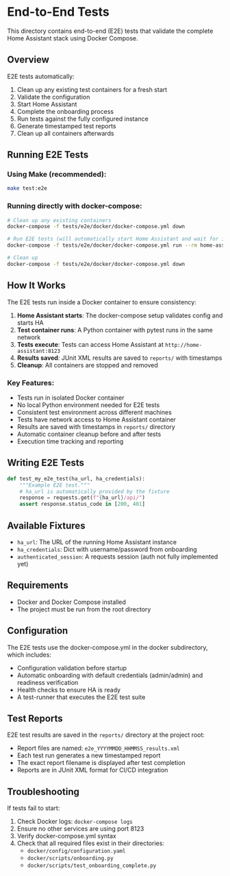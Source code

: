 # End-to-End Tests

This directory contains end-to-end (E2E) tests that validate the complete Home Assistant stack using Docker Compose.

## Overview

E2E tests automatically:

1. Clean up any existing test containers for a fresh start
1. Validate the configuration
1. Start Home Assistant
1. Complete the onboarding process
1. Run tests against the fully configured instance
1. Generate timestamped test reports
1. Clean up all containers afterwards

## Running E2E Tests

### Using Make (recommended):

```bash
make test:e2e
```

### Running directly with docker-compose:

```bash
# Clean up any existing containers
docker-compose -f tests/e2e/docker/docker-compose.yml down

# Run E2E tests (will automatically start Home Assistant and wait for it to be healthy)
docker-compose -f tests/e2e/docker/docker-compose.yml run --rm home-assistant-test-runner-e2e

# Clean up
docker-compose -f tests/e2e/docker/docker-compose.yml down
```

## How It Works

The E2E tests run inside a Docker container to ensure consistency:

1. **Home Assistant starts**: The docker-compose setup validates config and starts HA
1. **Test container runs**: A Python container with pytest runs in the same network
1. **Tests execute**: Tests can access Home Assistant at `http://home-assistant:8123`
1. **Results saved**: JUnit XML results are saved to `reports/` with timestamps
1. **Cleanup**: All containers are stopped and removed

### Key Features:

- Tests run in isolated Docker container
- No local Python environment needed for E2E tests
- Consistent test environment across different machines
- Tests have network access to Home Assistant container
- Results are saved with timestamps in `reports/` directory
- Automatic container cleanup before and after tests
- Execution time tracking and reporting

## Writing E2E Tests

```python
def test_my_e2e_test(ha_url, ha_credentials):
    """Example E2E test."""
    # ha_url is automatically provided by the fixture
    response = requests.get(f"{ha_url}/api/")
    assert response.status_code in [200, 401]
```

## Available Fixtures

- `ha_url`: The URL of the running Home Assistant instance
- `ha_credentials`: Dict with username/password from onboarding
- `authenticated_session`: A requests session (auth not fully implemented yet)

## Requirements

- Docker and Docker Compose installed
- The project must be run from the root directory

## Configuration

The E2E tests use the docker-compose.yml in the docker subdirectory, which includes:

- Configuration validation before startup
- Automatic onboarding with default credentials (admin/admin) and readiness verification
- Health checks to ensure HA is ready
- A test-runner that executes the E2E test suite

## Test Reports

E2E test results are saved in the `reports/` directory at the project root:

- Report files are named: `e2e_YYYYMMDD_HHMMSS_results.xml`
- Each test run generates a new timestamped report
- The exact report filename is displayed after test completion
- Reports are in JUnit XML format for CI/CD integration

## Troubleshooting

If tests fail to start:

1. Check Docker logs: `docker-compose logs`
1. Ensure no other services are using port 8123
1. Verify docker-compose.yml syntax
1. Check that all required files exist in their directories:
   - `docker/config/configuration.yaml`
   - `docker/scripts/onboarding.py`
   - `docker/scripts/test_onboarding_complete.py`
